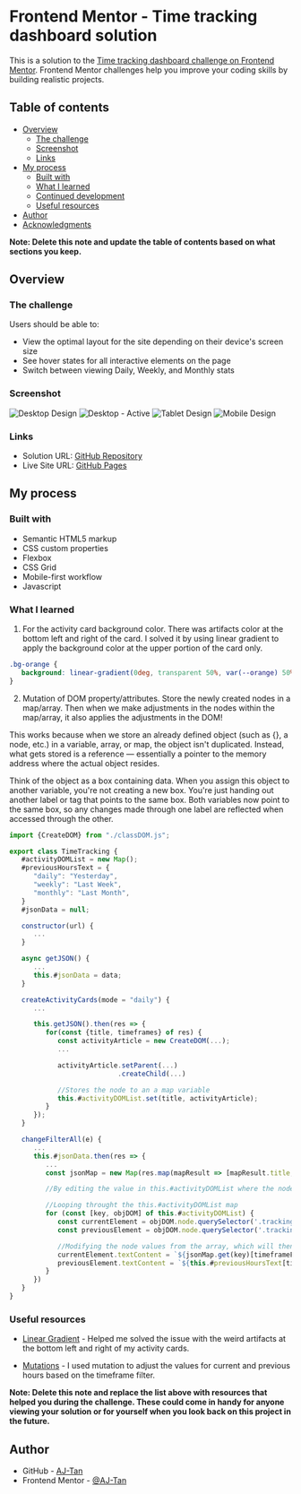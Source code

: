 # Frontend Mentor - Time tracking dashboard solution

This is a solution to the [Time tracking dashboard challenge on Frontend Mentor](https://www.frontendmentor.io/challenges/time-tracking-dashboard-UIQ7167Jw). Frontend Mentor challenges help you improve your coding skills by building realistic projects.

## Table of contents

-  [Overview](#overview)
   -  [The challenge](#the-challenge)
   -  [Screenshot](#screenshot)
   -  [Links](#links)
-  [My process](#my-process)
   -  [Built with](#built-with)
   -  [What I learned](#what-i-learned)
   -  [Continued development](#continued-development)
   -  [Useful resources](#useful-resources)
-  [Author](#author)
-  [Acknowledgments](#acknowledgments)

**Note: Delete this note and update the table of contents based on what sections you keep.**

## Overview

### The challenge

Users should be able to:

-  View the optimal layout for the site depending on their device's screen size
-  See hover states for all interactive elements on the page
-  Switch between viewing Daily, Weekly, and Monthly stats

### Screenshot

![Desktop Design](<Screenshot/AJ - Desktop Design.png>)
![Desktop - Active](<Screenshot/AJ - Desktop Design - Active.png>)
![Tablet Design](<Screenshot/AJ - Tablet Design.png>)
![Mobile Design](<Screenshot/AJ - Mobile Design.png>)

### Links

-  Solution URL: [GitHub Repository](https://github.com/AJ-Tan/10.-Frontend-Mentor---Time-Tracking-Record-HTML-SASS-JS-)
-  Live Site URL: [GitHub Pages](https://aj-tan.github.io/10.-Frontend-Mentor---Time-Tracking-Record-HTML-SASS-JS-/)

## My process

### Built with

-  Semantic HTML5 markup
-  CSS custom properties
-  Flexbox
-  CSS Grid
-  Mobile-first workflow
-  Javascript

### What I learned

1. For the activity card background color. There was artifacts color at the bottom left and right of the card. I solved it by using linear gradient to apply the background color at the upper portion of the card only.

```css
.bg-orange {
   background: linear-gradient(0deg, transparent 50%, var(--orange) 50%);
}
```

2. Mutation of DOM property/attributes. Store the newly created nodes in a map/array. Then when we make adjustments in the nodes within the map/array, it also applies the adjustments in the DOM!

This works because when we store an already defined object (such as {}, a node, etc.) in a variable, array, or map, the object isn't duplicated. Instead, what gets stored is a reference — essentially a pointer to the memory address where the actual object resides.

Think of the object as a box containing data. When you assign this object to another variable, you're not creating a new box. You're just handing out another label or tag that points to the same box. Both variables now point to the same box, so any changes made through one label are reflected when accessed through the other.

```js
import {CreateDOM} from "./classDOM.js";

export class TimeTracking {
   #activityDOMList = new Map();
   #previousHoursText = {
      "daily": "Yesterday",
      "weekly": "Last Week",
      "monthly": "Last Month",
   }
   #jsonData = null;

   constructor(url) {
      ...
   }

   async getJSON() {
      ...
      this.#jsonData = data;
   }

   createActivityCards(mode = "daily") {
      ...

      this.getJSON().then(res => {
         for(const {title, timeframes} of res) {
            const activityArticle = new CreateDOM(...);
            ...

            activityArticle.setParent(...)
                           .createChild(...)

            //Stores the node to an a map variable
            this.#activityDOMList.set(title, activityArticle);
         }
      });
   }

   changeFilterAll(e) {
      ...
      this.#jsonData.then(res => {
         ...
         const jsonMap = new Map(res.map(mapResult => [mapResult.title, mapResult.timeframes]));

         //By editing the value in this.#activityDOMList where the nodes of the activity cards are stored, it is also mutates the ones in the DOM.

         //Looping throught the this.#activityDOMList map
         for (const [key, objDOM] of this.#activityDOMList) {
            const currentElement = objDOM.node.querySelector('.tracking-card__activity-current');
            const previousElement = objDOM.node.querySelector('.tracking-card__activity-previous');

            //Modifying the node values from the array, which will then change the value in the DOM.
            currentElement.textContent = `${jsonMap.get(key)[timeframeFilter].current}hrs`;
            previousElement.textContent = `${this.#previousHoursText[timeframeFilter]} - ${jsonMap.get(key)[timeframeFilter].previous}hrs`;
         }
      })
   }
}
```

### Useful resources

-  [Linear Gradient](https://developer.mozilla.org/en-US/docs/Web/CSS/gradient/linear-gradient) - Helped me solved the issue with the weird artifacts at the bottom left and right of my activity cards.

-  [Mutations](https://medium.com/@fknussel/arrays-objects-and-mutations-6b23348b54aa) - I used mutation to adjust the values for current and previous hours based on the timeframe filter.

**Note: Delete this note and replace the list above with resources that helped you during the challenge. These could come in handy for anyone viewing your solution or for yourself when you look back on this project in the future.**

## Author

-  GitHub - [AJ-Tan](https://github.com/AJ-Tan)
-  Frontend Mentor - [@AJ-Tan](https://www.frontendmentor.io/profile/AJ-Tan)
